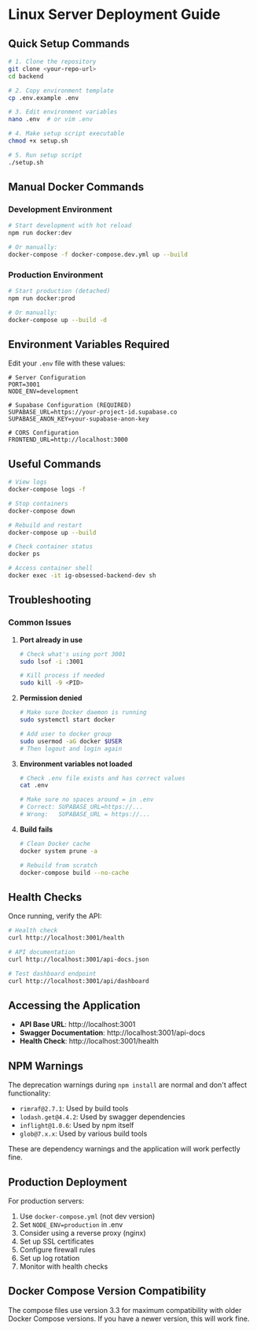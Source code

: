 # Linux Server Deployment Guide

## Quick Setup Commands

```bash
# 1. Clone the repository
git clone <your-repo-url>
cd backend

# 2. Copy environment template
cp .env.example .env

# 3. Edit environment variables
nano .env  # or vim .env

# 4. Make setup script executable
chmod +x setup.sh

# 5. Run setup script
./setup.sh
```

## Manual Docker Commands

### Development Environment
```bash
# Start development with hot reload
npm run docker:dev

# Or manually:
docker-compose -f docker-compose.dev.yml up --build
```

### Production Environment
```bash
# Start production (detached)
npm run docker:prod

# Or manually:
docker-compose up --build -d
```

## Environment Variables Required

Edit your `.env` file with these values:

```env
# Server Configuration
PORT=3001
NODE_ENV=development

# Supabase Configuration (REQUIRED)
SUPABASE_URL=https://your-project-id.supabase.co
SUPABASE_ANON_KEY=your-supabase-anon-key

# CORS Configuration
FRONTEND_URL=http://localhost:3000
```

## Useful Commands

```bash
# View logs
docker-compose logs -f

# Stop containers
docker-compose down

# Rebuild and restart
docker-compose up --build

# Check container status
docker ps

# Access container shell
docker exec -it ig-obsessed-backend-dev sh
```

## Troubleshooting

### Common Issues

1. **Port already in use**
   ```bash
   # Check what's using port 3001
   sudo lsof -i :3001
   
   # Kill process if needed
   sudo kill -9 <PID>
   ```

2. **Permission denied**
   ```bash
   # Make sure Docker daemon is running
   sudo systemctl start docker
   
   # Add user to docker group
   sudo usermod -aG docker $USER
   # Then logout and login again
   ```

3. **Environment variables not loaded**
   ```bash
   # Check .env file exists and has correct values
   cat .env
   
   # Make sure no spaces around = in .env
   # Correct: SUPABASE_URL=https://...
   # Wrong:   SUPABASE_URL = https://...
   ```

4. **Build fails**
   ```bash
   # Clean Docker cache
   docker system prune -a
   
   # Rebuild from scratch
   docker-compose build --no-cache
   ```

## Health Checks

Once running, verify the API:

```bash
# Health check
curl http://localhost:3001/health

# API documentation
curl http://localhost:3001/api-docs.json

# Test dashboard endpoint
curl http://localhost:3001/api/dashboard
```

## Accessing the Application

- **API Base URL**: http://localhost:3001
- **Swagger Documentation**: http://localhost:3001/api-docs
- **Health Check**: http://localhost:3001/health

## NPM Warnings

The deprecation warnings during `npm install` are normal and don't affect functionality:
- `rimraf@2.7.1`: Used by build tools
- `lodash.get@4.4.2`: Used by swagger dependencies
- `inflight@1.0.6`: Used by npm itself
- `glob@7.x.x`: Used by various build tools

These are dependency warnings and the application will work perfectly fine.

## Production Deployment

For production servers:

1. Use `docker-compose.yml` (not dev version)
2. Set `NODE_ENV=production` in .env
3. Consider using a reverse proxy (nginx)
4. Set up SSL certificates
5. Configure firewall rules
6. Set up log rotation
7. Monitor with health checks

## Docker Compose Version Compatibility

The compose files use version 3.3 for maximum compatibility with older Docker Compose versions. If you have a newer version, this will work fine.